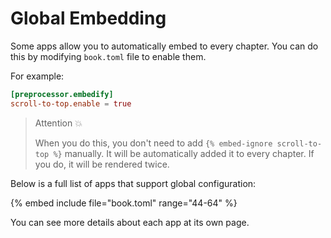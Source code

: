 # Global Embedding

Some apps allow you to automatically embed to every chapter. You can do this by modifying `book.toml` file to enable them.

For example:

```toml
[preprocessor.embedify]
scroll-to-top.enable = true
```

> Attention 💥
>
> When you do this, you don't need to add `{% embed-ignore scroll-to-top %}` manually. It will be automatically added it to every chapter. If you do, it will be rendered twice.

Below is a full list of apps that support global configuration:

{% embed include file="book.toml" range="44-64" %}

You can see more details about each app at its own page.
